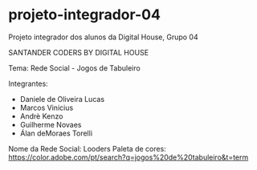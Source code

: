 # projeto-integrador-04
Projeto integrador dos alunos da Digital House, Grupo 04

SANTANDER CODERS BY DIGITAL HOUSE

Tema: Rede Social - Jogos de Tabuleiro

Integrantes:
- Daniele de Oliveira Lucas
- Marcos Vinicius
- Andrè Kenzo
- Guilherme Novaes
- Álan deMoraes Torelli 


Nome da Rede Social: Looders
Paleta de cores: https://color.adobe.com/pt/search?q=jogos%20de%20tabuleiro&t=term

